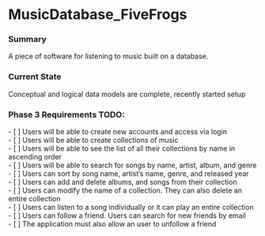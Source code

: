 <h1> MusicDatabase_FiveFrogs </h1>
<h3> Summary </h3>
A piece of software for listening to music built on a database. 
<br>
<h3> Current State </h3>
Conceptual and logical data models are complete, recently started setup
<h3> Phase 3 Requirements TODO: </h3>
- [ ] Users will be able to create new accounts and access via login <br>
- [ ] Users will be able to create collections of music <br>
- [ ] Users will be able to see the list of all their collections by name in ascending order <br>
- [ ] Users will be able to search for songs by name, artist, album, and genre <br>
- [ ] Users can sort by song name, artist’s name, genre, and released year <br>
- [ ] Users can add and delete albums, and songs from their collection <br>
- [ ] Users can modify the name of a collection. They can also delete an entire collection <br>
- [ ] Users can listen to a song individually or it can play an entire collection <br>
- [ ] Users can follow a friend. Users can search for new friends by email <br>
- [ ] The application must also allow an user to unfollow a friend <br>

